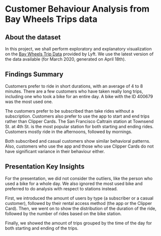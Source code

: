# Customer Behaviour Analysis from Bay Wheels Trips data

## About the dataset

In this project, we shall perform exploratory and explanatory visualization on the [Bay Wheels Trip Data](https://www.lyft.com/bikes/bay-wheels/system-data) provided by Lyft. We use the latest version of the data available (for March 2020, generated on April 18th).


## Findings Summary

Customers prefer to ride in short durations, with an average of 4 to 8 minutes. There are a few customers who have taken really long trips, including one who took a bike for an entire day. A bike with the ID 400679 was the most used one.

The customers prefer to be subscribed than take rides without a subscription. Customers also prefer to use the app to start and end trips rather than Clipper Cards. The San Francisco Caltrain station at Townsend St. at 4th St. is the most popular station for both starting and ending rides. Customers mostly ride in the afternoons, followed by mornings.

Both subscribed and casual customers show similar behavioral patterns. Also, customers who use the app and those who use Clipper Cards do not have significant variance in their behaviour either.


## Presentation Key Insights

For the presentation, we did not consider the outliers, like the person who used a bike for a whole day. We also ignored the most used bike and preferred to do analysis with respect to stations instead.

First, we introduced the amount of users by type (a subscriber or a casual customer), followed by their rental access method (the app or the Clipper Card). Then, we went on to show the distribution of the duration of the ride, followed by the number of rides based on the bike station.

Finally, we showed the amount of trips grouped by the time of the day for both starting and ending of the trips.